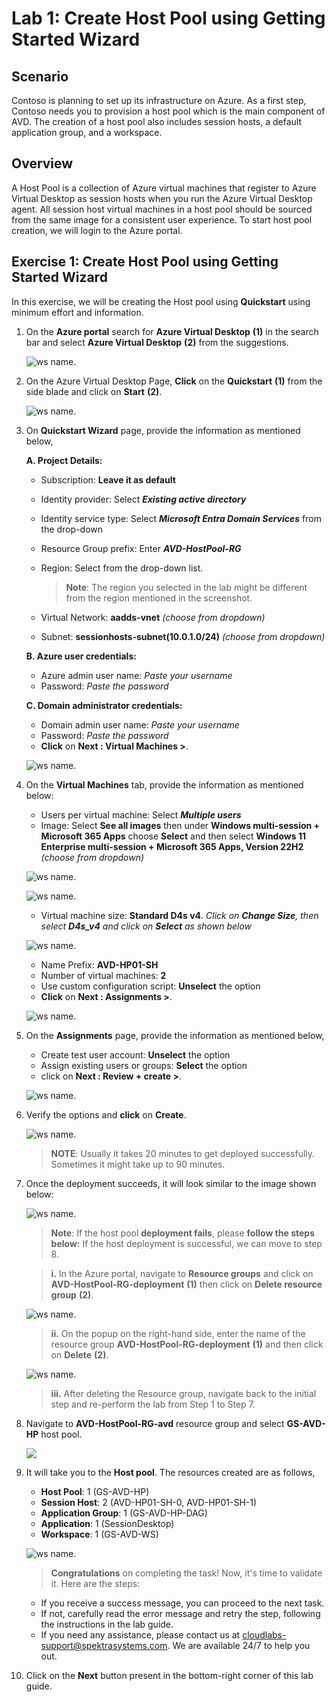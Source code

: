 # Lab 1: Create Host Pool using Getting Started Wizard

## **Scenario**

 Contoso is planning to set up its infrastructure on Azure. As a first step, Contoso needs you to provision a host pool which is the main component of AVD. The creation of a host pool also includes session hosts, a default application group, and a workspace.

## **Overview**

A Host Pool is a collection of Azure virtual machines that register to Azure Virtual Desktop as session hosts when you run the Azure Virtual Desktop agent. All session host virtual machines in a host pool should be sourced from the same image for a consistent user experience. To start host pool creation, we will login to the Azure portal.
 
## Exercise 1: Create Host Pool using Getting Started Wizard

In this exercise, we will be creating the Host pool using **Quickstart** using minimum effort and information.

1. On the **Azure portal** search for **Azure Virtual Desktop** **(1)** in the search bar and select **Azure Virtual Desktop** **(2)** from the suggestions.

   ![ws name.](media/2avd1.png)
   
1. On the Azure Virtual Desktop Page, **Click** on the **Quickstart** **(1)** from the side blade and click on **Start** **(2)**.

   ![ws name.](media-1/L1E1T2.png)
   
1. On **Quickstart Wizard** page, provide the information as mentioned below,

   **A. Project Details:**

   - Subscription: **Leave it as default**
   - Identity provider: Select ***Existing active directory***
   - Identity service type: Select ***Microsoft Entra Domain Services*** from the drop-down
   - Resource Group prefix: Enter ***AVD-HostPool-RG***
   - Region: Select **<inject key="Region" enableCopy="false"/>** from the drop-down list.

      >**Note**: The region you selected in the lab might be different from the region mentioned in the screenshot.
      
   - Virtual Network: **aadds-vnet** *(choose from dropdown)*
   - Subnet: **sessionhosts-subnet(10.0.1.0/24)** *(choose from dropdown)*
   
   **B. Azure user credentials:**
   
   - Azure admin user name: *Paste your username* **<inject key="AzureAdUserEmail" />**
   - Password: *Paste the password* **<inject key="AzureAdUserPassword" />**

   **C. Domain administrator credentials:**
   
   - Domain admin user name: *Paste your username* **<inject key="AzureAdUserEmail" />**
   - Password: *Paste the password* **<inject key="AzureAdUserPassword" />**
   - **Click** on **Next : Virtual Machines >**.

   ![ws name.](media-1/L1E1S3.png)
   
1. On the **Virtual Machines** tab, provide the information as mentioned below:
   
   - Users per virtual machine: Select ***Multiple users***
   - Image: Select **See all images** then under **Windows multi-session + Microsoft 365 Apps** choose **Select** and then select **Windows 11 Enterprise multi-session + Microsoft 365 Apps, Version 22H2** *(choose from dropdown)*

    ![ws name.](media/lab1-1.png)

    ![ws name.](media/lab1-2.png)

    - Virtual machine size: **Standard D4s v4**. *Click on **Change Size**, then select **D4s_v4** and click on **Select** as shown below*

     ![ws name.](media/2avd18.png)
   
   - Name Prefix: **AVD-HP01-SH**
   - Number of virtual machines: **2**
   - Use custom configuration script: **Unselect** the option
   - **Click** on **Next : Assignments >**.

   ![ws name.](media-1/L1E1S4.png)
   
1. On the **Assignments** page, provide the information as mentioned below, 
   
   - Create test user account: **Unselect** the option
   - Assign existing users or groups: **Select** the option
   - click on **Next : Review + create >**.

   ![ws name.](media/gsw4.png)
   
1. Verify the options and **click** on **Create**.

   ![ws name.](media-1/L1E1S6.png)

   >**NOTE**: Usually it takes 20 minutes to get deployed successfully. Sometimes it might take up to 90 minutes.
   
1. Once the deployment succeeds, it will look similar to the image shown below:

   ![ws name.](media-1/subscription.png)
   
   >**Note**: If the host pool **deployment fails**, please **follow the steps below:**
   >If the host deployment is successful, we can move to step 8.
   
   >**i.** In the Azure portal, navigate to **Resource groups** and click on **AVD-HostPool-RG-deployment** **(1)** then click on **Delete resource group** **(2)**.
   
   ![ws name.](media/fla1.png)
   
   >**ii.** On the popup on the right-hand side, enter the name of the resource group **AVD-HostPool-RG-deployment** **(1)** and then click on **Delete** **(2)**.
   
   ![ws name.](media/fla2.png)
   
   >**iii.** After deleting the Resource group, navigate back to the initial step and re-perform the lab from Step 1 to Step 7.

1. Navigate to **AVD-HostPool-RG-avd** resource group and select **GS-AVD-HP** host pool.

   ![](media-2/hostpool.png)
   
1. It will take you to the **Host pool**. The resources created are as follows,

    - **Host Pool**: 1 (GS-AVD-HP)
    - **Session Host**: 2 (AVD-HP01-SH-0, AVD-HP01-SH-1)
    - **Application Group**: 1 (GS-AVD-HP-DAG)
    - **Application**: 1 (SessionDesktop)
    - **Workspace**: 1 (GS-AVD-WS)

     ![ws name.](media-1/L1E1S9.png)

   > **Congratulations** on completing the task! Now, it's time to validate it. Here are the steps:
   - If you receive a success message, you can proceed to the next task.
   - If not, carefully read the error message and retry the step, following the instructions in the lab guide.
   - If you need any assistance, please contact us at cloudlabs-support@spektrasystems.com. We are available 24/7 to help you out.
 
   <validation step="ba322777-484a-4333-a812-4e7e4cf42e48" />   
   
1. Click on the **Next** button present in the bottom-right corner of this lab guide.
   
   
